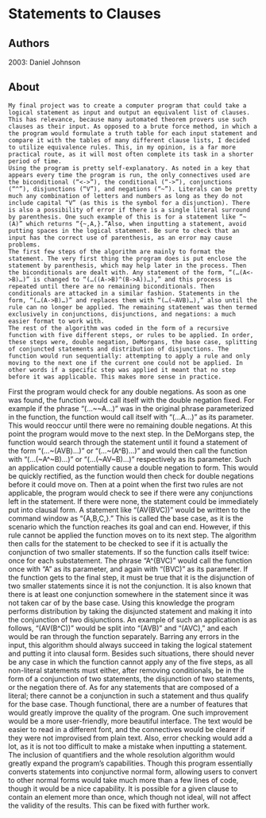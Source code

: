 # Statements to Clauses
## Authors
2003:
Daniel Johnson

## About
	My final project was to create a computer program that could take a logical statement as input and output an equivalent list of clauses. This has relevance, because many automated theorem provers use such clauses as their input. As opposed to a brute force method, in which a the program would formulate a truth table for each input statement and compare it with the tables of many different clause lists, I decided to utilize equivalence rules. This, in my opinion, is a far more practical route, as it will most often complete its task in a shorter period of time.
	Using the program is pretty self-explanatory. As noted in a key that appears every time the program is run, the only connectives used are the biconditional (“<->”), the conditional (“->”), conjunctions  (“^”), disjunctions (“V”), and negations (“~”). Literals can be pretty much any combination of letters and numbers as long as they do not include capital “V” (as this is the symbol for a disjunction). There is also a possibility of error if there is a single literal surround by parenthesis. One such example of this is for a statement like “~(A)” which returns “{~,A,}.”Also, when inputting a statement, avoid putting spaces in the logical statement. Be sure to check that an input has the correct use of parenthesis, as an error may cause problems. 
	The first few steps of the algorithm are mainly to format the statement. The very first thing the program does is put enclose the statement by parenthesis, which may help later in the process. Then the biconditionals are dealt with. Any statement of the form, “(…(A<->B)…)” is changed to “(…((A->B)^(B->A))…),” and this process is repeated until there are no remaining biconditionals. Then conditionals are attacked in a similar fashion. Statements in the form, “(…(A->B)…)” and replaces them with “(…(~AVB)…),” also until the rule can no longer be applied. The remaining statement was then termed exclusively in conjunctions, disjunctions, and negations: a much easier format to work with.
	The rest of the algorithm was coded in the form of a recursive function with five different steps, or rules to be applied. In order, these steps were, double negation, DeMorgans, the base case, splitting of conjuncted statements and distribution of disjunctions. The function would run sequentially: attempting to apply a rule and only moving to the next one if the current one could not be applied. In other words if a specific step was applied it meant that no step before it was applicable. This makes more sense in practice. 
First the program would check for any double negations. As soon as one was found, the function would call itself with the double negation fixed. For example if the phrase “(…~~A…)” was in the original phrase parameterized in the function, the function would call itself with “(…A…)” as its parameter. This would reoccur until there were no remaining double negations. At this point the program would move to the next step. 
In the DeMorgans step, the function would search through the statement until it found a statement of the form “(…~(AVB)…)” or “(…~(A^B)…)” and would then call the function with “(…(~A^~B)…)” or “(…(~AV~B)…)” respectively as its parameter. Such an application could potentially cause a double negation to form. This would be quickly rectified, as the function would then check for double negations before it could move on. 
	Then at a point when the first two rules are not applicable, the program would check to see if there were any conjunctions left in the statement. If there were none, the statement could be immediately put into clausal form. A statement like “(AV(BVC))” would be written to the command window as “{A,B,C,}.” This is called the base case, as it is the scenario which the function reaches its goal and can end. However, if this rule cannot be applied the function moves on to its next step.
	The algorithm then calls for the statement to be checked to see if it is actually the conjunction of two smaller statements. If so the function calls itself twice: once for each substatement. The phrase “A^(BVC)” would call the function once with “A” as its parameter, and again with “(BVC)” as its parameter. 
	If the function gets to the final step, it must be true that it is the disjunction of two smaller statements since it is not the conjunction. It is also known that there is at least one conjunction somewhere in the statement since it was not taken car of by the base case. Using this knowledge the program performs distribution by taking the disjuncted statement and making it into the conjunction of two disjunctions. An example of such an application is as follows, “(AV(B^C))” would be split into “(AVB)” and “(AVC),” and each would be ran through the function separately.
	Barring any errors in the input, this algorithm should always succeed in taking the logical statement and putting it into clausal form. Besides such situations, there should never be any case in which the function cannot apply any of the five steps, as all non-literal statements must either, after removing conditionals, be in the form of a conjunction of two statements, the disjunction of two statements, or the negation there of. As for any statements that are composed of a literal; there cannot be a conjunction in such a statement and thus qualify for the base case. 
	Though functional, there are a number of features that would greatly improve the quality of the program. One such improvement would be a more user-friendly, more beautiful interface. The text would be easier to read in a different font, and the connectives would be clearer if they were not improvised from plain text. Also, error checking would add a lot, as it is not too difficult to make a mistake when inputting a statement. The inclusion of quantifiers and the whole resolution algorithm would greatly expand the program’s capabilities. Though this program essentially converts statements into conjunctive normal form, allowing users to convert to other normal forms would take much more than a few lines of code, though it would be a nice capability. It is possible for a given clause to contain an element more than once, which though not ideal, will not affect the validity of the results. This can be fixed with further work.
